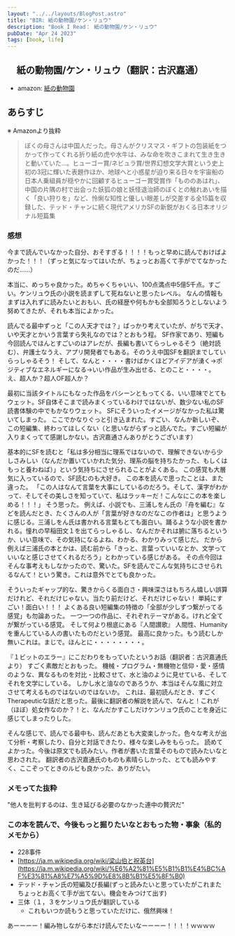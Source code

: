 ```yaml
---
layout: "../../layouts/BlogPost.astro"
title: "BIR: 紙の動物園/ケン・リュウ"
description: "Book I Read： 紙の動物園/ケン・リュウ"
pubDate: "Apr 24 2023"
tags: [book, life]
---
```


## 　紙の動物園/ケン・リュウ（翻訳：古沢嘉通）

- amazon: [紙の動物園](https://www.amazon.co.jp/gp/product/B00YGIKMNW/ref=ppx_yo_dt_b_search_asin_title?ie=UTF8&psc=1)

## あらすじ

※ Amazonより抜粋

> ぼくの母さんは中国人だった。母さんがクリスマス・ギフトの包装紙をつかって作ってくれる折り紙の虎や水牛は、みな命を吹きこまれて生き生きと動いていた…。ヒューゴー賞/ネビュラ賞/世界幻想文学大賞という史上初の3冠に輝いた表題作ほか、地球へと小惑星が迫り来る日々を宇宙船の日本人乗組員が穏やかに回顧するヒューゴー賞受賞作「もののあはれ」、中国の片隅の村で出会った妖狐の娘と妖怪退治師のぼくとの触れあいを描く「良い狩りを」など、怜悧な知性と優しい眼差しが交差する全15篇を収録した、テッド・チャンに続く現代アメリカSFの新鋭がおくる日本オリジナル短篇集

### 感想

今まで読んでいなかった自分、おそすぎる！！！！もっと早めに読んでおけばよかった！！！（ずっと気になってはいたが、ちょっとお高くて手がでてなかったのだ……）

本当に、めっちゃ良かった。めちゃくちゃいい、100点満点中5億5千点。すごい。ケンリュウ氏の小説を読まずして死ねないと思ったレベル。
なんの情報もまずは入れずに読みたいとおもい、氏の経歴や何もかも全部知ろうとしないよう努めてきたが、それも本当によかった。

読んでる最中ずっと「この人天才では？」ばっかり考えていたが、がちで天才、いや天才とかいう言葉すら失礼なのでは？とおもう程。
SF作家であり、短編も今回読んでほんとすごいのはアレだが、長編も書いてらっしゃるそう（絶対読む）、弁護士なうえ、アプリ開発者でもある。そのうえ中国SFを翻訳までしていらっしゃるそう！
そして、なんと・・・・書けばかくほどアイデアが湧く→ポジティブなエネルギーになる→いい作品が生み出せる、とのこと・・・・。
え、超人か？超人OF超人か？

最初に当該タイトルにもなった作品をバシーンともってくる、いい意味でとてもウェット。SF自体そこまで読みまくっているわけではないが、数少ない私のSF読書体験の中でもかなりウェット。
SFにそういったイメージがなかった私は驚いてしまった。
ここでかなりぐっと引き込まれた。すごい、なんか新しいぞ、この短編集、終わってほしくない（と思いながらずっと読んでた。すごい短編が入りまくってて感謝しかない。古沢嘉通さんありがとうございます）

基本的にSFを読むと「私は多分相当に理系ではないので、理解できないから少しさみしい（なんだか置いていかれた気分、理系の脳を持ちたかった、もしくはもっと養わねば）」という気持ちにさせられることがよくある。
この感覚も大層気に入っているので、SF読むのも大好き。
この本を読んで思ったことは、また違った。
「この人はなんて言葉を大事にしているのだろう。そして、漢字がわかって、そしてその美しさを知っていて、私はラッキーだ！こんなにこの本を楽しめる！！！」
そう思った。
例えば、小説でも、三浦しをん氏の『舟を編む』などを読んだとき、たくさんの人が「言葉が好きなのだなこの作者は」と思うように感じる。三浦しをん氏は書かれる言葉もとても面白い。踊るような小説を書かれる。憧れの早稲田文１を出てらっしゃるし、なんだかそれは腑に落ちるというか、いい意味で、その気持になるよね、わかる、わかりみって感じだ。
だから例えば三浦氏の本とかは、読む前から「きっと、言葉っていいなとか、文学っていいなと感じさせてくれるだろう」とわかっている感じがある。
その点今回はそんな事考えもしなかったので、驚いた。SFを読んでこんな気持ちにさせられるなんて！という驚き。これは意外でとても良かった。

そういったギャップ的な、驚きからくる面白さ・興味深さはもちろん嬉しい誤算だけれど、それだけじゃない。当たり前だけど、それだけじゃない！
単純にすごい！面白い！！！
よくある良い短編集の特徴の「全部が少しずつ繋がってる感覚」も勿論あった。
一つ一つの作品に、それぞれテーマがある。けれど全てが繋がっている感覚。
そして何より根底にある『人間讃歌』
人間性、Humanityを重んじている人の書いたものだという感覚。
最高に良かった。もう読むしか無いこれは。まじで。ほんとに・・・・・・・・。

『１ビットのエラー』にこだわりをもっていたというお話（翻訳者：古沢嘉通氏より）
すごく素敵だとおもった。
機械・プログラム・無機物と信仰・愛・感情のような、異なるものを対比・比較させて、水と油のように見せている、そしてそれを文学にしている。
しかし水と油なのであろうか、本当はそんな風に対立させて考えるものではないのではないか。
これは、最初読んだとき、すごくTherapeuticな話だと思った。最後に翻訳者の解説を読んで、なんと！これが（ほぼ）処女作なのか？！と、なんだかすこしだけケンリュウ氏のことを身近に感じてしまったりした。

そんな感じで、読んでる最中も、読んだあとも大変楽しかった。色々な考えが出て分析・考察したり、自分と対話できたり、様々な楽しみをもらった。
読めてよかった。今後は原文でも読みたい。作者が書いた言葉そのもので読みたいなと思わされた。
翻訳者の古沢嘉通氏のものも素晴らしかった、とても読みやすく、ここぞってときのルビも良かった、ありがたい。

### メモってた抜粋

"他人を批判するのは、生き延びる必要のなかった連中の贅沢だ"

### この本を読んで、今後もっと掘りたいなとおもった物・事象（私的メモから）

- 228事件
- [https://ja.m.wikipedia.org/wiki/梁山伯と祝英台](https://ja.m.wikipedia.org/wiki/%E6%A2%81%E5%B1%B1%E4%BC%AF%E3%81%A8%E7%A5%9D%E8%8B%B1%E5%8F%B0)
- テッド・チャン氏の短編及び長編(ずっと読みたいと思っていたがこれまたちょっとお高くて手が出てない。機会をみつけて出す)
- 三体（１，３をケンリュウ氏が翻訳している
  - これもいつか読もうと思っていただけに、俄然興味！

あーーーー！編み物しながら本だけ読んでたいなーーーー！！！！ｗｗｗｗ
